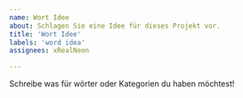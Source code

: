 ```yaml
---
name: Wort Idee
about: Schlagen Sie eine Idee für dieses Projekt vor.
title: 'Wort Idee'
labels: 'word idea'
assignees: xRealNeon

---
```


Schreibe was für wörter oder Kategorien du haben möchtest!
